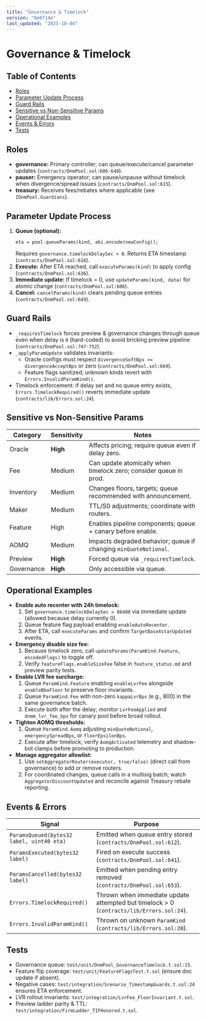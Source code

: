 ```yaml
---
title: "Governance & Timelock"
version: "8e6f14e"
last_updated: "2025-10-04"
---
```


# Governance & Timelock

## Table of Contents
- [Roles](#roles)
- [Parameter Update Process](#parameter-update-process)
- [Guard Rails](#guard-rails)
- [Sensitive vs Non-Sensitive Params](#sensitive-vs-non-sensitive-params)
- [Operational Examples](#operational-examples)
- [Events & Errors](#events--errors)
- [Tests](#tests)

## Roles
- **governance:** Primary controller; can queue/execute/cancel parameter updates (`contracts/DnmPool.sol:606-649`).
- **pauser:** Emergency operator; can pause/unpause without timelock when divergence/spread issues (`contracts/DnmPool.sol:615`).
- **treasury:** Receives fees/rebates where applicable (see `IDnmPool.Guardians`).

## Parameter Update Process
1. **Queue (optional):**
   ```solidity
   eta = pool.queueParams(kind, abi.encode(newConfig));
   ```
   Requires `governance.timelockDelaySec > 0`. Returns ETA timestamp (`contracts/DnmPool.sol:616`).
2. **Execute:** After ETA reached, call `executeParams(kind)` to apply config (`contracts/DnmPool.sol:636`).
3. **Immediate update:** If timelock = 0, use `updateParams(kind, data)` for atomic change (`contracts/DnmPool.sol:606`).
4. **Cancel:** `cancelParams(kind)` clears pending queue entries (`contracts/DnmPool.sol:649`).

## Guard Rails
- `_requiresTimelock` forces preview & governance changes through queue even when delay is `0` (hard-coded) to avoid bricking preview pipeline (`contracts/DnmPool.sol:747-752`).
- `_applyParamUpdate` validates invariants:
  - Oracle configs must respect `divergenceSoftBps >= divergenceAcceptBps` or zero (`contracts/DnmPool.sol:669`).
  - Feature flags sanitized; unknown kinds revert with `Errors.InvalidParamKind()`.
- Timelock enforcement: if delay set and no queue entry exists, `Errors.TimelockRequired()` reverts immediate update (`contracts/lib/Errors.sol:24`).

## Sensitive vs Non-Sensitive Params
Category | Sensitivity | Notes
--- | --- | ---
Oracle | **High** | Affects pricing; require queue even if delay zero.
Fee | Medium | Can update atomically when timelock zero; consider queue in prod.
Inventory | Medium | Changes floors, targets; queue recommended with announcement.
Maker | Medium | TTL/S0 adjustments; coordinate with routers.
Feature | High | Enables pipeline components; queue + canary before enable.
AOMQ | Medium | Impacts degraded behavior; queue if changing `minQuoteNotional`.
Preview | **High** | Forced queue via `_requiresTimelock`.
Governance | **High** | Only accessible via queue.

## Operational Examples
- **Enable auto recenter with 24h timelock:**
  1. Set `governance.timelockDelaySec = 86400` via immediate update (allowed because delay currently 0).
  2. Queue feature flag payload enabling `enableAutoRecenter`.
  3. After ETA, call `executeParams` and confirm `TargetBaseXstarUpdated` events.
- **Emergency disable size fee:**
  1. Because timelock zero, call `updateParams(ParamKind.Feature, encodedFlags)` to toggle off.
  2. Verify `featureFlags.enableSizeFee` false in `feature_status.md` and preview parity tests.
- **Enable LVR fee surcharge:**
  1. Queue `ParamKind.Feature` enabling `enableLvrFee` alongside `enableBboFloor` to preserve floor invariants.
  2. Queue `ParamKind.Fee` with non-zero `kappaLvrBps` (e.g., 800) in the same governance batch.
  3. Execute both after the delay; monitor `LvrFeeApplied` and `dnmm_lvr_fee_bps` for canary pool before broad rollout.
- **Tighten AOMQ thresholds:**
  1. Queue `ParamKind.Aomq` adjusting `minQuoteNotional`, `emergencySpreadBps`, or `floorEpsilonBps`.
  2. Execute after timelock; verify `AomqActivated` telemetry and shadow-bot clamps before promoting to production.
- **Manage aggregator allowlist:**
  1. Use `setAggregatorRouter(executor, true/false)` (direct call from governance) to add or remove routers.
  2. For coordinated changes, queue calls in a multisig batch; watch `AggregatorDiscountUpdated` and reconcile against Treasury rebate reporting.

## Events & Errors
Signal | Purpose
--- | ---
`ParamsQueued(bytes32 label, uint40 eta)` | Emitted when queue entry stored (`contracts/DnmPool.sol:612`).
`ParamsExecuted(bytes32 label)` | Fired on execute success (`contracts/DnmPool.sol:641`).
`ParamsCancelled(bytes32 label)` | Emitted when pending entry removed (`contracts/DnmPool.sol:653`).
`Errors.TimelockRequired()` | Thrown when immediate update attempted but timelock > 0 (`contracts/lib/Errors.sol:24`).
`Errors.InvalidParamKind()` | Thrown on unknown `ParamKind` (`contracts/lib/Errors.sol:20`).

## Tests
- Governance queue: `test/unit/DnmPool_GovernanceTimelock.t.sol:15`.
- Feature flip coverage: `test/unit/FeatureFlagsTest.t.sol` (ensure doc update if absent).
- Negative cases: `test/integration/Scenario_TimestampGuards.t.sol:24` ensures ETA enforcement.
- LVR rollout invariants: `test/integration/LvrFee_FloorInvariant.t.sol`.
- Preview ladder parity & TTL: `test/integration/FirmLadder_TIFHonored.t.sol`.
